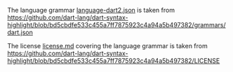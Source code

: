 The language grammar [language-dart2.json](language-dart2.json) is taken from https://github.com/dart-lang/dart-syntax-highlight/blob/bd5cbdfe533c455a7ff7875923c4a94a5b497382/grammars/dart.json

The license [license.md](license.md) covering the language grammar is taken from https://github.com/dart-lang/dart-syntax-highlight/blob/bd5cbdfe533c455a7ff7875923c4a94a5b497382/LICENSE
